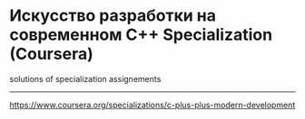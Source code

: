 # Искусство разработки на современном C++ Specialization (Coursera)

solutions of specialization assignements

---

https://www.coursera.org/specializations/c-plus-plus-modern-development
